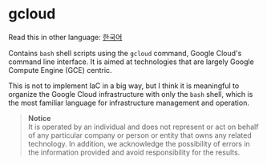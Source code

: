 # gcloud

Read this in other language: [한국어](README.ko.md)

Contains ```bash``` shell scripts using the ```gcloud``` command, Google Cloud's command line interface. It is aimed at technologies that are largely Google Compute Engine (GCE) centric.

This is not to implement IaC in a big way, but I think it is meaningful to organize the Google Cloud infrastructure with only the ```bash``` shell, which is the most familiar language for infrastructure management and operation.

> **Notice**  
It is operated by an individual and does not represent or act on behalf of any particular company or person or entity that owns any related technology. In addition, we acknowledge the possibility of errors in the information provided and avoid responsibility for the results.